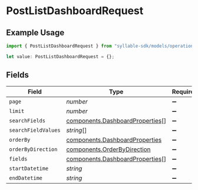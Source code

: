 # PostListDashboardRequest

## Example Usage

```typescript
import { PostListDashboardRequest } from "syllable-sdk/models/operations";

let value: PostListDashboardRequest = {};
```

## Fields

| Field                                                                              | Type                                                                               | Required                                                                           | Description                                                                        |
| ---------------------------------------------------------------------------------- | ---------------------------------------------------------------------------------- | ---------------------------------------------------------------------------------- | ---------------------------------------------------------------------------------- |
| `page`                                                                             | *number*                                                                           | :heavy_minus_sign:                                                                 | N/A                                                                                |
| `limit`                                                                            | *number*                                                                           | :heavy_minus_sign:                                                                 | N/A                                                                                |
| `searchFields`                                                                     | [components.DashboardProperties](../../models/components/dashboardproperties.md)[] | :heavy_minus_sign:                                                                 | N/A                                                                                |
| `searchFieldValues`                                                                | *string*[]                                                                         | :heavy_minus_sign:                                                                 | N/A                                                                                |
| `orderBy`                                                                          | [components.DashboardProperties](../../models/components/dashboardproperties.md)   | :heavy_minus_sign:                                                                 | N/A                                                                                |
| `orderByDirection`                                                                 | [components.OrderByDirection](../../models/components/orderbydirection.md)         | :heavy_minus_sign:                                                                 | N/A                                                                                |
| `fields`                                                                           | [components.DashboardProperties](../../models/components/dashboardproperties.md)[] | :heavy_minus_sign:                                                                 | N/A                                                                                |
| `startDatetime`                                                                    | *string*                                                                           | :heavy_minus_sign:                                                                 | N/A                                                                                |
| `endDatetime`                                                                      | *string*                                                                           | :heavy_minus_sign:                                                                 | N/A                                                                                |